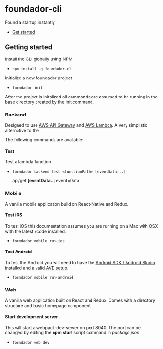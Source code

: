 # foundador-cli
Found a startup instantly

- [Get started]()

## Getting started
Install the CLI globally using NPM

- `npm install -g foundador-cli`

Initialize a new foundador project

- `foundador init`

After the project is initalized all commands are assumed to be running in the base directory created by the init command.

### Backend
Designed to use [AWS API Gateway](https://aws.amazon.com/api-gateway/) and [AWS Lambda](https://aws.amazon.com/lambda/details/). A very simplistic alternative to the

The following commands are available:

#### Test
Test a lambda function

- `foundador backend test <functionPath> [eventData...]`

  **<functionPath>**  api/get
  **[eventData..]**  event=Data

### Mobile
A vanilla mobile application build on React-Native and Redux.

#### Test iOS
To test iOS this documentation assumes you are running on a Mac with OSX with the latest xcode installed.
- `foundador mobile run-ios`

#### Test Android
To test the Android you will need to have the [Android SDK / Android Studio](https://developer.android.com/studio/index.html) installed and a valid [AVD setup](https://developer.android.com/studio/run/managing-avds.html).
- `foundador mobile run-android`

### Web
A vanilla web application built on React and Redux. Comes with a directory structure and basic homepage component.

#### Start development server
This will start a webpack-dev-server on port 8040. The port can be changed by editing the **npm start** script command in *package.json*.
- `foundador web dev`
